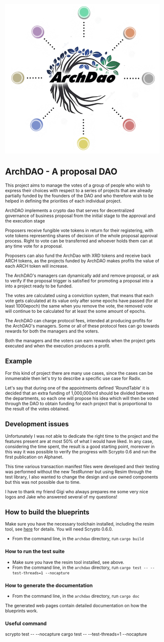 ![](./archdao_black_mini.jpg)

# ArchDAO - A proposal DAO

This project aims to manage the votes of a group of people who wish to express their choices with respect to a series of projects that are already partially funded by the founders of the DAO and who therefore wish to be helped in defining the priorities of each individual project.

ArchDAO implements a crypto dao that serves for decentralized governance of business proposal from the initial stage to the approval and the execution stage

Proposers receive fungible vote tokens in return for their registering, with vote tokens representing shares of decision of the
whole proposal approval process. 
Right to vote can be transferred and whoever holds them can at any time vote for a proposal. 

Proposers can also fund the ArchDao with XRD tokens and receive back ARCH tokens, as the projects funded by ArchDAO makes profits the value of each ARCH token will increase.

The ArchDAO's managers can dynamically add and remove proposal, or ask to verify if the proposal trigger is satisfied for promoting a proposal into a into a project ready to be funded.

The votes are calculated using a conviction system, that means that each vote gets calculated at its value only after some epochs have passed (for at least 1000epoch) the same when you remove the vote, the removed vote will continue to be calculated for at least the some amount of epochs. 

The ArchDAO can charge protocol fees, intended at producing profits for the ArchDAO's managers. Some or all of these protocol fees can go
towards rewards for both the managers and the voters.

Both the managers and the voters can earn rewards when the project gets executed and when the execution produces a profit.

## Example

For this kind of project there are many use cases, since the cases can be innumerable then let's try to describe a specific use case for Radix.

Let's say that during one of the appointments defined 'RoundTable' it is decided that an extra funding of 1,000,000xrd should be divided between the departments, so each one will propose his idea which will then be voted through the DAO to obtain funding for each project that is proportional to the result of the votes obtained.

## Development issues

Unfortunately I was not able to dedicate the right time to the project and the features present are at most 50% of what I would have liked. In any case, considering the time spent, the result is a good starting point, moreover in this way it was possible to verify the progress with Scrypto 0.6 and run the first publication on Alphanet.

This time various transaction manifest files were developed and their testing was performed without the new TestRunner but using Resim through the test library, I also wanted to change the design and use owned components but this was not possible due to time.

I have to thank my friend Gigi who always prepares me some very nice logos and Jake who answered several of my questions!

## How to build the blueprints

Make sure you have the necessary toolchain installed, including the
resim tool, see
[here](https://docs.radixdlt.com/main/scrypto/getting-started/install-scrypto.html)
for details. You will need Scrypto 0.6.0.
- From the command line, in the `archdao` directory, run `cargo build`

### How to run the test suite

- Make sure you have the resim tool installed, see above.
- From the command line, in the `archdao` directory, run `cargo test -- --test-threads=1 --nocapture`

### How to generate the documentation

- From the command line, in the `archdao` directory, run `cargo doc`

The generated web pages contain detailed documentation on how the blueprints work.

### Useful command
scrypto test -- --nocapture
cargo test -- --test-threads=1 --nocapture


